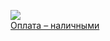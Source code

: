 ![](/books/foreign_detective/Джеймс%20Хедли%20Чейз/Оплата%20–%20наличными.jpg)  
[Оплата – наличными](/books/foreign_detective/Джеймс%20Хедли%20Чейз/Оплата%20–%20наличными)